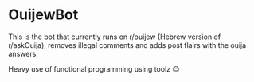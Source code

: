 # OuijewBot

This is the bot that currently runs on r/ouijew (Hebrew version of r/askOuija), removes illegal comments and adds post flairs with the ouija answers.

Heavy use of functional programming using toolz 😊
